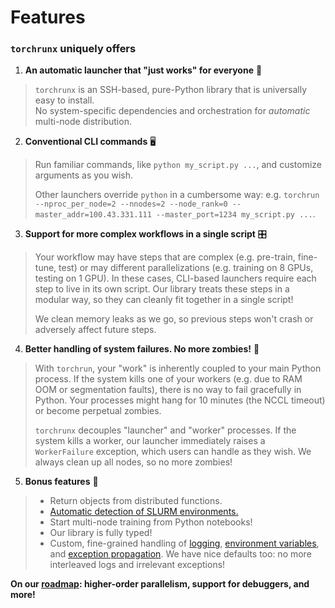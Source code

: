 # Features

### `torchrunx` uniquely offers

1. **An automatic launcher that "just works" for everyone** 🚀

> `torchrunx` is an SSH-based, pure-Python library that is universally easy to install.<br>
> No system-specific dependencies and orchestration for *automatic* multi-node distribution.

2. **Conventional CLI commands** 🖥️

> Run familiar commands, like `python my_script.py ...`, and customize arguments as you wish.
> 
> Other launchers override `python` in a cumbersome way: e.g. `torchrun --nproc_per_node=2 --nnodes=2 --node_rank=0 --master_addr=100.43.331.111 --master_port=1234 my_script.py ...`.

3. **Support for more complex workflows in a single script** 🎛️

> Your workflow may have steps that are complex (e.g. pre-train, fine-tune, test) or may different parallelizations (e.g. training on 8 GPUs, testing on 1 GPU). In these cases, CLI-based launchers require each step to live in its own script. Our library treats these steps in a modular way, so they can cleanly fit together in a single script!
>
> 
> We clean memory leaks as we go, so previous steps won't crash or adversely affect future steps.

4. **Better handling of system failures. No more zombies!** 🧟

> With `torchrun`, your "work" is inherently coupled to your main Python process. If the system kills one of your workers (e.g. due to RAM OOM or segmentation faults), there is no way to fail gracefully in Python. Your processes might hang for 10 minutes (the NCCL timeout) or become perpetual zombies.
>
> 
> `torchrunx` decouples "launcher" and "worker" processes. If the system kills a worker, our launcher immediately raises a `WorkerFailure` exception, which users can handle as they wish. We always clean up all nodes, so no more zombies!

5. **Bonus features** 🎁

> - Return objects from distributed functions.
> - [Automatic detection of SLURM environments.](https://torchrun.xyz/usage/slurm.html)
> - Start multi-node training from Python notebooks!
> - Our library is fully typed!
> - Custom, fine-grained handling of [logging](https://torchrun.xyz/usage/logging.html), [environment variables](https://torchrun.xyz/usage/general.html#environment-variables), and [exception propagation](https://torchrun.xyz/usage/general.html#exceptions). We have nice defaults too: no more interleaved logs and irrelevant exceptions!

**On our [roadmap](https://github.com/apoorvkh/torchrunx/issues?q=is%3Aopen+is%3Aissue+label%3Aenhancement): higher-order parallelism, support for debuggers, and more!**
